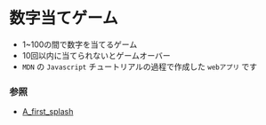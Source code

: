 # 数字当てゲーム

- 1~100の間で数字を当てるゲーム
- 10回以内に当てられないとゲームオーバー
- `MDN` の `Javascript` チュートリアルの過程で作成した `webアプリ` です

### 参照

- [A_first_splash](https://developer.mozilla.org/en-US/docs/Learn/JavaScript/First_steps/A_first_splash)
